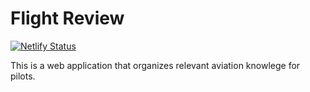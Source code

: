 # Flight Review

[![Netlify Status](https://api.netlify.com/api/v1/badges/cfdd8905-8c89-4166-926f-53711ed28020/deploy-status)](https://app.netlify.com/sites/flight-review/deploys)

This is a web application that organizes relevant aviation knowlege for pilots.
